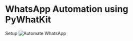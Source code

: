 # WhatsApp Automation using PyWhatKit
Setup
![Automate WhatsApp](https://user-images.githubusercontent.com/43797457/208826714-b6cd2ccb-15bf-4c27-bdb8-0d2c401ab427.png)
